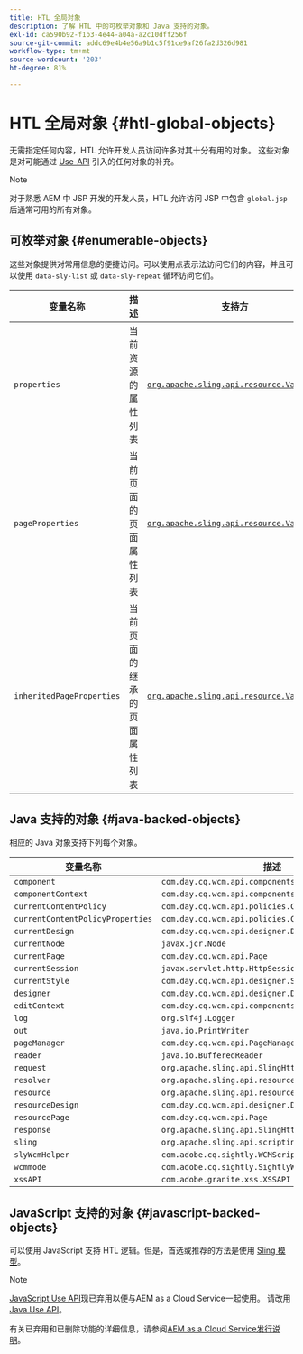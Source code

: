 ```yaml
---
title: HTL 全局对象
description: 了解 HTL 中的可枚举对象和 Java 支持的对象。
exl-id: ca590b92-f1b3-4e44-a04a-a2c10dff256f
source-git-commit: addc69e4b4e56a9b1c5f91ce9af26fa2d326d981
workflow-type: tm+mt
source-wordcount: '203'
ht-degree: 81%

---
```



# HTL 全局对象 {#htl-global-objects}

无需指定任何内容，HTL 允许开发人员访问许多对其十分有用的对象。 这些对象是对可能通过 [Use-API](java-use-api.md) 引入的任何对象的补充。

>[!NOTE]
>
>对于熟悉 AEM 中 JSP 开发的开发人员，HTL 允许访问 JSP 中包含 `global.jsp` 后通常可用的所有对象。

## 可枚举对象 {#enumerable-objects}

这些对象提供对常用信息的便捷访问。可以使用点表示法访问它们的内容，并且可以使用 `data-sly-list` 或 `data-sly-repeat` 循环访问它们。

| 变量名称 | 描述 | 支持方 |
|--- |--- |--- |
| `properties` | 当前资源的属性列表 | [`org.apache.sling.api.resource.ValueMap`](https://developer.adobe.com/experience-manager/reference-materials/6-5/javadoc/org/apache/sling/api/resource/ValueMap.html) |
| `pageProperties` | 当前页面的页面属性列表 | [`org.apache.sling.api.resource.ValueMap`](https://developer.adobe.com/experience-manager/reference-materials/6-5/javadoc/org/apache/sling/api/resource/ValueMap.html) |
| `inheritedPageProperties` | 当前页面的继承的页面属性列表 | [`org.apache.sling.api.resource.ValueMap`](https://developer.adobe.com/experience-manager/reference-materials/6-5/javadoc/org/apache/sling/api/resource/ValueMap.html) |

## Java 支持的对象 {#java-backed-objects}

相应的 Java 对象支持下列每个对象。

| 变量名称 | 描述 |
|---|---|
| `component` | `com.day.cq.wcm.api.components.Component` |
| `componentContext` | `com.day.cq.wcm.api.components.ComponentContext` |
| `currentContentPolicy` | `com.day.cq.wcm.api.policies.ContentPolicy` |
| `currentContentPolicyProperties` | `com.day.cq.wcm.api.policies.ContentPolicy` |
| `currentDesign` | `com.day.cq.wcm.api.designer.Design` |
| `currentNode` | `javax.jcr.Node` |
| `currentPage` | `com.day.cq.wcm.api.Page` |
| `currentSession` | `javax.servlet.http.HttpSession` |
| `currentStyle` | `com.day.cq.wcm.api.designer.Style` |
| `designer` | `com.day.cq.wcm.api.designer.Designer` |
| `editContext` | `com.day.cq.wcm.api.components.EditContext` |
| `log` | `org.slf4j.Logger` |
| `out` | `java.io.PrintWriter` |
| `pageManager` | `com.day.cq.wcm.api.PageManager` |
| `reader` | `java.io.BufferedReader` |
| `request` | `org.apache.sling.api.SlingHttpServletRequest` |
| `resolver` | `org.apache.sling.api.resource.ResourceResolver` |
| `resource` | `org.apache.sling.api.resource.Resource` |
| `resourceDesign` | `com.day.cq.wcm.api.designer.Design` |
| `resourcePage` | `com.day.cq.wcm.api.Page` |
| `response` | `org.apache.sling.api.SlingHttpServletResponse` |
| `sling` | `org.apache.sling.api.scripting.SlingScriptHelper` |
| `slyWcmHelper` | `com.adobe.cq.sightly.WCMScriptHelper` |
| `wcmmode` | `com.adobe.cq.sightly.SightlyWCMMode` |
| `xssAPI` | `com.adobe.granite.xss.XSSAPI` |

## JavaScript 支持的对象 {#javascript-backed-objects}

可以使用 JavaScript 支持 HTL 逻辑。但是，首选或推荐的方法是使用 [Sling 模型](https://sling.apache.org/documentation/bundles/models.html)。

>[!NOTE]
>
>[JavaScript Use API](https://github.com/adobe/htl-spec/blob/master/SPECIFICATION.md#42-javascript-use-api)现已弃用以便与AEM as a Cloud Service一起使用。 请改用[Java Use API](https://experienceleague.adobe.com/zh-hans/docs/experience-manager-htl/content/java-use-api)。
>
>有关已弃用和已删除功能的详细信息，请参阅[AEM as a Cloud Service发行说明](https://experienceleague.adobe.com/zh-hans/docs/experience-manager-cloud-service/content/release-notes/deprecated-removed-features)。

